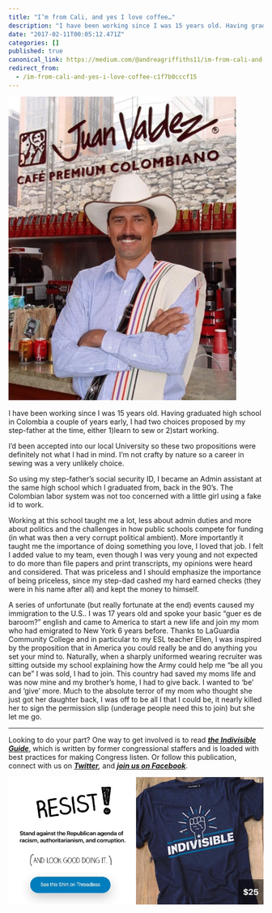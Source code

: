 ```yaml
---
title: "I’m from Cali, and yes I love coffee…"
description: "I have been working since I was 15 years old. Having graduated high school in Colombia a couple of years early, I had two choices proposed…"
date: "2017-02-11T00:05:12.471Z"
categories: []
published: true
canonical_link: https://medium.com/@andreagriffiths11/im-from-cali-and-yes-i-love-coffee-c1f7b0cccf15
redirect_from:
  - /im-from-cali-and-yes-i-love-coffee-c1f7b0cccf15
---
```


![Juan Valdez \*not my cousin](./asset-1.png)

I have been working since I was 15 years old. Having graduated high school in Colombia a couple of years early, I had two choices proposed by my step-father at the time, either 1)learn to sew or 2)start working.

I’d been accepted into our local University so these two propositions were definitely not what I had in mind. I’m not crafty by nature so a career in sewing was a very unlikely choice.

So using my step-father’s social security ID, I became an Admin assistant at the same high school which I graduated from, back in the 90’s. The Colombian labor system was not too concerned with a little girl using a fake id to work.

Working at this school taught me a lot, less about admin duties and more about politics and the challenges in how public schools compete for funding (in what was then a very corrupt political ambient). More importantly it taught me the importance of doing something you love, I loved that job. I felt I added value to my team, even though I was very young and not expected to do more than file papers and print transcripts, my opinions were heard and considered. That was priceless and I should emphasize the importance of being priceless, since my step-dad cashed my hard earned checks (they were in his name after all) and kept the money to himself.

A series of unfortunate (but really fortunate at the end) events caused my immigration to the U.S.. I was 17 years old and spoke your basic “guer es de baroom?” english and came to America to start a new life and join my mom who had emigrated to New York 6 years before. Thanks to LaGuardia Community College and in particular to my ESL teacher Ellen, I was inspired by the proposition that in America you could really be and do anything you set your mind to. Naturally, when a sharply uniformed wearing recruiter was sitting outside my school explaining how the Army could help me “be all you can be” I was sold, I had to join. This country had saved my moms life and was now mine and my brother’s home, I had to give back. I wanted to ‘be’ and ‘give’ more. Much to the absolute terror of my mom who thought she just got her daughter back, I was off to be all I that I could be, it nearly killed her to sign the permission slip (underage people need this to join) but she let me go.

---

Looking to do your part? One way to get involved is to read [**_the Indivisible Guide_**](http://bit.ly/2kwhGTX), which is written by former congressional staffers and is loaded with best practices for making Congress listen. Or follow this publication, connect with us on [**_Twitter_**](http://bit.ly/2kaQ8T7)_,_ and [**_join us on Facebook_**](http://bit.ly/2l89jAW).

[![](./asset-2.jpeg)](http://bit.ly/2kvP9wK)
